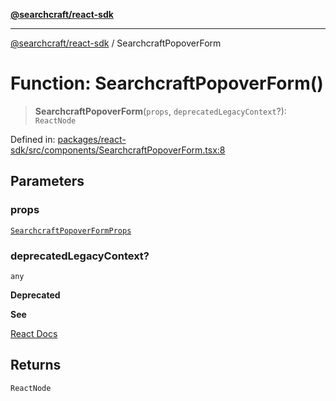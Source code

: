 [**@searchcraft/react-sdk**](../README.md)

***

[@searchcraft/react-sdk](../globals.md) / SearchcraftPopoverForm

# Function: SearchcraftPopoverForm()

> **SearchcraftPopoverForm**(`props`, `deprecatedLegacyContext`?): `ReactNode`

Defined in: [packages/react-sdk/src/components/SearchcraftPopoverForm.tsx:8](https://bitbucket.org/madebychalk/searchcraft-javascript-sdks/src/13d0fd25669057ec4d2ef62d1e5c7048e667a0f0/packages/react-sdk/src/components/SearchcraftPopoverForm.tsx#lines-8)

## Parameters

### props

[`SearchcraftPopoverFormProps`](../interfaces/SearchcraftPopoverFormProps.md)

### deprecatedLegacyContext?

`any`

**Deprecated**

**See**

[React Docs](https://legacy.reactjs.org/docs/legacy-context.html#referencing-context-in-lifecycle-methods)

## Returns

`ReactNode`
